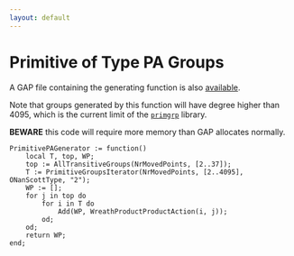 ```yaml
---
layout: default
---
```

# Primitive of Type PA Groups
A GAP file containing the generating function is also [available](PrimitivePA.g).

Note that groups generated by this function will have degree higher than 4095, which is the current limit of the [`primgrp`](https://gap-packages.github.io/primgrp/) library.

**BEWARE** this code will require more memory than GAP allocates normally.

```
PrimitivePAGenerator := function()
    local T, top, WP;
    top := AllTransitiveGroups(NrMovedPoints, [2..37]);
    T := PrimitiveGroupsIterator(NrMovedPoints, [2..4095], ONanScottType, "2");
    WP := [];
    for j in top do
        for i in T do    
            Add(WP, WreathProductProductAction(i, j));
        od;
    od;
    return WP;
end;
```
